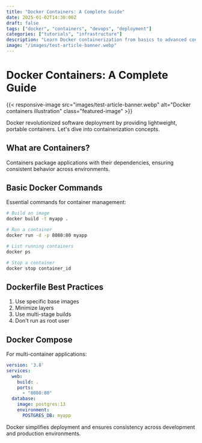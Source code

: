 ```yaml
---
title: "Docker Containers: A Complete Guide"
date: 2025-01-02T14:30:00Z
draft: false
tags: ["docker", "containers", "devops", "deployment"]
categories: ["tutorials", "infrastructure"]
description: "Learn Docker containerization from basics to advanced concepts including multi-stage builds and orchestration."
image: "/images/test-article-banner.webp"
---
```


# Docker Containers: A Complete Guide

{{< responsive-image src="images/test-article-banner.webp" alt="Docker containers illustration" class="featured-image" >}}

Docker revolutionized software deployment by providing lightweight, portable containers. Let's dive into containerization concepts.

## What are Containers?

Containers package applications with their dependencies, ensuring consistent behavior across environments.

## Basic Docker Commands

Essential commands for container management:

```bash
# Build an image
docker build -t myapp .

# Run a container
docker run -d -p 8080:80 myapp

# List running containers
docker ps

# Stop a container
docker stop container_id
```

## Dockerfile Best Practices

1. Use specific base images
2. Minimize layers
3. Use multi-stage builds
4. Don't run as root user

## Docker Compose

For multi-container applications:

```yaml
version: '3.8'
services:
  web:
    build: .
    ports:
      - "8080:80"
  database:
    image: postgres:13
    environment:
      POSTGRES_DB: myapp
```

Docker simplifies deployment and ensures consistency across development and production environments.